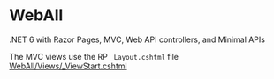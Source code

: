 # WebAll
.NET 6 with Razor Pages, MVC, Web API controllers, and Minimal APIs

The MVC views use the RP `_Layout.cshtml` file [WebAll/Views/_ViewStart.cshtml](https://github.com/dotnet/AspNetCore.Docs/blob/main/aspnetcore/fundamentals/startup/6.0_samples/WebAll/Views/_ViewStart.cshtml)
